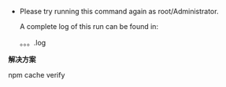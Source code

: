 - Please try running this command again as root/Administrator.

   A complete log of this run can be found in:

   。。。.log

**解决方案**

npm cache verify

